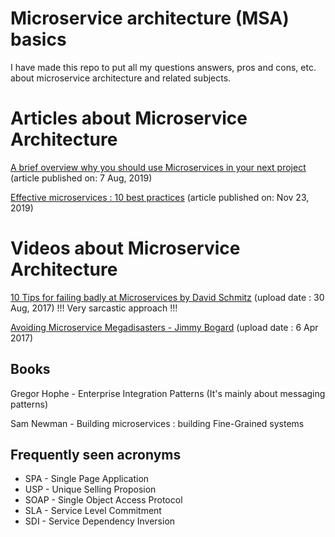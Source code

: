 # Microservice architecture (MSA) basics
I have made this repo to put all my questions answers, pros and cons, etc. about microservice architecture and related subjects.

# Articles about Microservice Architecture
[A brief overview why you should use Microservices in your next project](https://towardsdatascience.com/microservice-architecture-a-brief-overview-and-why-you-should-use-it-in-your-next-project-a17b6e19adfd) (article published on: 7 Aug, 2019)

[Effective microservices : 10 best practices](https://towardsdatascience.com/effective-microservices-10-best-practices-c6e4ba0c6ee2) (article published on: Nov 23, 2019)

# Videos about Microservice Architecture
[10 Tips for failing badly at Microservices by David Schmitz](https://www.youtube.com/watch?v=X0tjziAQfNQ) (upload date : 30 Aug, 2017) !!! Very sarcastic approach !!!

[Avoiding Microservice Megadisasters - Jimmy Bogard](https://www.youtube.com/watch?v=gfh-VCTwMw8) (upload date : 6 Apr 2017)

## Books
Gregor Hophe - Enterprise Integration Patterns (It's mainly about messaging patterns)

Sam Newman - Building microservices : building Fine-Grained systems

## Frequently seen acronyms
- SPA - Single Page Application
- USP - Unique Selling Proposion
- SOAP - Single Object Access Protocol
- SLA - Service Level Commitment
- SDI - Service Dependency Inversion
